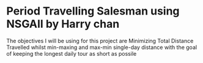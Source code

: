 # Period Travelling Salesman using NSGAII by Harry chan
The objectives I will be using for this project are
Minimizing Total Distance Travelled whilst min-maxing and max-min single-day distance with the goal of keeping the longest daily tour as short as possile
